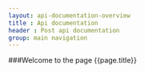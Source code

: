 ```yaml
---
layout: api-documentation-overview
title : Api documentation
header : Post api documentation
group: main navigation
---
```



###Welcome to the page {{page.title}}

